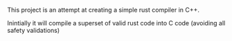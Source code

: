 
This project is an attempt at creating a simple rust compiler in C++.

Inintially it will compile a superset of valid rust code into C code (avoiding all safety validations)
